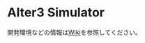 ﻿Alter3 Simulator
================

開発環境などの情報は[Wiki](https://github.com/xflagstudio/alter3-simulator/wiki)を参照してください。
